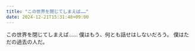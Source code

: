```yaml
---
title: "この世界を閉じてしまえば……"
date: 2024-12-21T15:31:48+09:00
---
```

この世界を閉じてしまえば……
僕はもう、何とも話せはしないだろう。
僕はただの過去の人だ。
